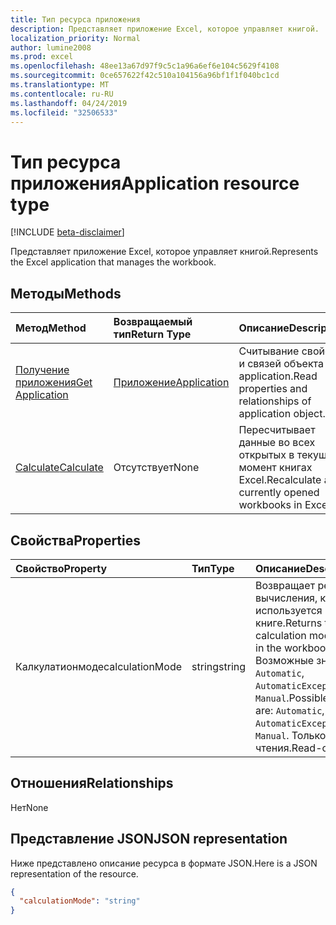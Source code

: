 ```yaml
---
title: Тип ресурса приложения
description: Представляет приложение Excel, которое управляет книгой.
localization_priority: Normal
author: lumine2008
ms.prod: excel
ms.openlocfilehash: 48ee13a67d97f9c5c1a96a6ef6e104c5629f4108
ms.sourcegitcommit: 0ce657622f42c510a104156a96bf1f1f040bc1cd
ms.translationtype: MT
ms.contentlocale: ru-RU
ms.lasthandoff: 04/24/2019
ms.locfileid: "32506533"
---
```

# <a name="application-resource-type"></a><span data-ttu-id="73e93-103">Тип ресурса приложения</span><span class="sxs-lookup"><span data-stu-id="73e93-103">Application resource type</span></span>

[!INCLUDE [beta-disclaimer](../../includes/beta-disclaimer.md)]

<span data-ttu-id="73e93-104">Представляет приложение Excel, которое управляет книгой.</span><span class="sxs-lookup"><span data-stu-id="73e93-104">Represents the Excel application that manages the workbook.</span></span>


## <a name="methods"></a><span data-ttu-id="73e93-105">Методы</span><span class="sxs-lookup"><span data-stu-id="73e93-105">Methods</span></span>

| <span data-ttu-id="73e93-106">Метод</span><span class="sxs-lookup"><span data-stu-id="73e93-106">Method</span></span>           | <span data-ttu-id="73e93-107">Возвращаемый тип</span><span class="sxs-lookup"><span data-stu-id="73e93-107">Return Type</span></span>    |<span data-ttu-id="73e93-108">Описание</span><span class="sxs-lookup"><span data-stu-id="73e93-108">Description</span></span>|
|:---------------|:--------|:----------|
|[<span data-ttu-id="73e93-109">Получение приложения</span><span class="sxs-lookup"><span data-stu-id="73e93-109">Get Application</span></span>](../api/excelapplication-get.md) | [<span data-ttu-id="73e93-110">Приложение</span><span class="sxs-lookup"><span data-stu-id="73e93-110">Application</span></span>](application.md) |<span data-ttu-id="73e93-111">Считывание свойств и связей объекта application.</span><span class="sxs-lookup"><span data-stu-id="73e93-111">Read properties and relationships of application object.</span></span>|
|[<span data-ttu-id="73e93-112">Calculate</span><span class="sxs-lookup"><span data-stu-id="73e93-112">Calculate</span></span>](../api/excelapplication-calculate.md)|<span data-ttu-id="73e93-113">Отсутствует</span><span class="sxs-lookup"><span data-stu-id="73e93-113">None</span></span>|<span data-ttu-id="73e93-114">Пересчитывает данные во всех открытых в текущий момент книгах Excel.</span><span class="sxs-lookup"><span data-stu-id="73e93-114">Recalculate all currently opened workbooks in Excel.</span></span>|

## <a name="properties"></a><span data-ttu-id="73e93-115">Свойства</span><span class="sxs-lookup"><span data-stu-id="73e93-115">Properties</span></span>
| <span data-ttu-id="73e93-116">Свойство</span><span class="sxs-lookup"><span data-stu-id="73e93-116">Property</span></span>     | <span data-ttu-id="73e93-117">Тип</span><span class="sxs-lookup"><span data-stu-id="73e93-117">Type</span></span>   |<span data-ttu-id="73e93-118">Описание</span><span class="sxs-lookup"><span data-stu-id="73e93-118">Description</span></span>|
|:---------------|:--------|:----------|
|<span data-ttu-id="73e93-119">Калкулатионмоде</span><span class="sxs-lookup"><span data-stu-id="73e93-119">calculationMode</span></span>|<span data-ttu-id="73e93-120">string</span><span class="sxs-lookup"><span data-stu-id="73e93-120">string</span></span>|<span data-ttu-id="73e93-121">Возвращает режим вычисления, который используется в книге.</span><span class="sxs-lookup"><span data-stu-id="73e93-121">Returns the calculation mode used in the workbook.</span></span> <span data-ttu-id="73e93-122">Возможные значения: `Automatic`, `AutomaticExceptTables`, `Manual`.</span><span class="sxs-lookup"><span data-stu-id="73e93-122">Possible values are: `Automatic`, `AutomaticExceptTables`, `Manual`.</span></span> <span data-ttu-id="73e93-123">Только для чтения.</span><span class="sxs-lookup"><span data-stu-id="73e93-123">Read-only.</span></span>|

## <a name="relationships"></a><span data-ttu-id="73e93-124">Отношения</span><span class="sxs-lookup"><span data-stu-id="73e93-124">Relationships</span></span>
<span data-ttu-id="73e93-125">Нет</span><span class="sxs-lookup"><span data-stu-id="73e93-125">None</span></span>


## <a name="json-representation"></a><span data-ttu-id="73e93-126">Представление JSON</span><span class="sxs-lookup"><span data-stu-id="73e93-126">JSON representation</span></span>

<span data-ttu-id="73e93-127">Ниже представлено описание ресурса в формате JSON.</span><span class="sxs-lookup"><span data-stu-id="73e93-127">Here is a JSON representation of the resource.</span></span>

<!-- {
  "blockType": "resource",
  "optionalProperties": [

  ],
  "@odata.type": "microsoft.graph.application"
}-->

```json
{
  "calculationMode": "string"
}

```

<!-- uuid: 8fcb5dbc-d5aa-4681-8e31-b001d5168d79
2015-10-25 14:57:30 UTC -->
<!--
{
  "type": "#page.annotation",
  "description": "Application resource",
  "keywords": "",
  "section": "documentation",
  "tocPath": "",
  "suppressions": [
    "Error: /api-reference/beta/resources/excelapplication.md:\r\n      Exception processing links.\r\n    System.ArgumentException: Link Definition was null. Link text: !INCLUDE [beta-disclaimer](../../includes/beta-disclaimer.md)\r\n      at ApiDoctor.Validation.DocFile.get_LinkDestinations()\r\n      at ApiDoctor.Validation.DocSet.ValidateLinks(Boolean includeWarnings, String[] relativePathForFiles, IssueLogger issues, Boolean requireFilenameCaseMatch, Boolean printOrphanedFiles)"
  ]
}
-->
